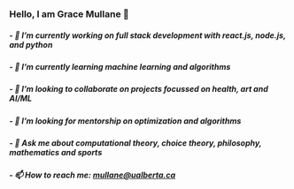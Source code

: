 ### Hello, I am Grace Mullane 👋

##### - 🔭 I’m currently working on full stack development with react.js, node.js, and python
##### - 🌱 I’m currently learning machine learning and algorithms
##### - 👯 I’m looking to collaborate on projects focussed on health, art and AI/ML
##### - 🤔 I’m looking for mentorship on optimization and algorithms 
##### - 💬 Ask me about computational theory, choice theory, philosophy, mathematics and sports
##### - 📫 How to reach me: mullane@ualberta.ca

